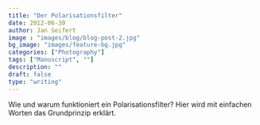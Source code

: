 ```yaml
---
title: "Der Polarisationsfilter"
date: 2012-06-30 
author: Jan Seifert
image : "images/blog/blog-post-2.jpg"
bg_image: "images/feature-bg.jpg"
categories: ["Photography"]
tags: ["Manuscript", ""]
description: ""
draft: false
type: "writing"
---
```



Wie und warum funktioniert ein Polarisationsfilter? Hier wird mit einfachen Worten das Grundprinzip erklärt.
</p>
